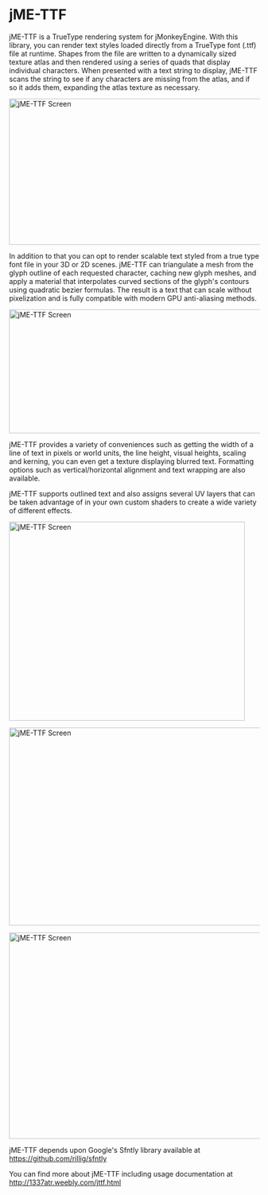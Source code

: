 jME-TTF
==================

jME-TTF is a TrueType rendering system for jMonkeyEngine.
With this library, you can render text styles loaded directly from a TrueType font (.ttf) file at runtime.
Shapes from the file are written to a dynamically sized texture atlas
and then rendered using a series of quads that display individual characters.
When presented with a text string to display,
jME-TTF scans the string to see if any characters are missing from the atlas,
and if so it adds them, expanding the atlas texture as necessary.

[<img 
src="https://dl.dropboxusercontent.com/s/ldrg036040dx3g4/c5855071bc96733bcb4db72b98356deed0003d2f.png?dl=0"
 alt="jME-TTF Screen" width="567" height="294">](https://dl.dropboxusercontent.com/s/ldrg036040dx3g4/c5855071bc96733bcb4db72b98356deed0003d2f.png?dl=0)

In addition to that you can opt to render scalable text styled from a true type font file in your 3D or 2D scenes. jME-TTF can triangulate a mesh from the glyph outline of each requested character, caching new glyph meshes, and apply a material that interpolates curved sections of the glyph's contours using quadratic bezier formulas. The result is a text that can scale without pixelization and is fully compatible with modern GPU anti-aliasing methods.

[<img 
src="https://dl.dropboxusercontent.com/s/wmgamqzxx5ky4s6/Screenshot_2017_11_17_17.png?dl=0"
 alt="jME-TTF Screen" width="567" height="249">](https://dl.dropboxusercontent.com/s/wmgamqzxx5ky4s6/Screenshot_2017_11_17_17.png?dl=0)

jME-TTF provides a variety of conveniences such as getting the width of a line of text in pixels or world units, the line height, visual heights, scaling and kerning, you can even get a texture displaying blurred text. Formatting options such as vertical/horizontal alignment and text wrapping are also available.

jME-TTF supports outlined text and also assigns several UV layers that can be taken advantage of in your own custom shaders to create a wide variety of different effects.

[<img 
src="https://dl.dropboxusercontent.com/s/oav8rjtu4aebxer/707ad177d0efb01352a00e8a81be9cf6b3b876ef.png?dl=0"
 alt="jME-TTF Screen" width="474" height="400">](https://dl.dropboxusercontent.com/s/oav8rjtu4aebxer/707ad177d0efb01352a00e8a81be9cf6b3b876ef.png?dl=0)

[<img 
src="https://dl.dropboxusercontent.com/s/puy6ebbxc2p5p0i/6983fb0efd926ecd68d1ad2220f557549e37a2c2.png?dl=0"
 alt="jME-TTF Screen" width="696" height="398">](https://dl.dropboxusercontent.com/s/puy6ebbxc2p5p0i/6983fb0efd926ecd68d1ad2220f557549e37a2c2.png?dl=0)

[<img 
src="https://dl.dropboxusercontent.com/s/fydn0y11xxckxp2/1693b179e6b26b076e9748f69eaa010188ae23b9.png?dl=0"
 alt="jME-TTF Screen" width="695" height="415">](https://dl.dropboxusercontent.com/s/fydn0y11xxckxp2/1693b179e6b26b076e9748f69eaa010188ae23b9.png?dl=0)

jME-TTF depends upon Google's Sfntly library available at https://github.com/rillig/sfntly

You can find more about jME-TTF including usage documentation at http://1337atr.weebly.com/jttf.html
